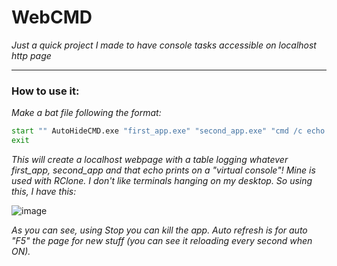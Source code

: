 # WebCMD
*Just a quick project I made to have console tasks accessible on localhost http page*

<hr/>

### How to use it:

*Make a bat file following the format:*

```bat
start "" AutoHideCMD.exe "first_app.exe" "second_app.exe" "cmd /c echo This should work and run as third"
exit
```

*This will create a localhost webpage with a table logging whatever first_app, second_app and that echo prints on a "virtual console"!*
*Mine is used with RClone. I don't like terminals hanging on my desktop. So using this, I have this:*

![image](https://github.com/Lohkdesgds/WebCMD/assets/17103500/fcbb88e9-6c6b-45d6-bb95-bb7458a705bc)

*As you can see, using Stop you can kill the app. Auto refresh is for auto "F5" the page for new stuff (you can see it reloading every second when ON).*
